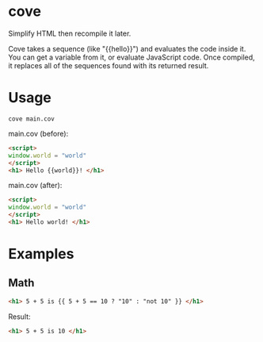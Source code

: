 # cove
Simplify HTML then recompile it later.

Cove takes a sequence (like "{{hello}}") and evaluates the code inside it. You can get a variable from it, or evaluate JavaScript code. Once compiled, it replaces all of the sequences found with its returned result.
# Usage
```
cove main.cov
```
main.cov (before):
```html
<script>
window.world = "world"
</script>
<h1> Hello {{world}}! </h1>
```
main.cov (after):
```html
<script>
window.world = "world"
</script>
<h1> Hello world! </h1>
```

# Examples
## Math
```html
<h1> 5 + 5 is {{ 5 + 5 == 10 ? "10" : "not 10" }} </h1>
```
Result:
```html
<h1> 5 + 5 is 10 </h1>
```
